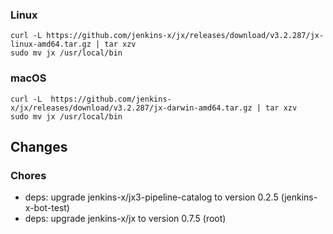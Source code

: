 ### Linux

```shell
curl -L https://github.com/jenkins-x/jx/releases/download/v3.2.287/jx-linux-amd64.tar.gz | tar xzv 
sudo mv jx /usr/local/bin
```

### macOS

```shell
curl -L  https://github.com/jenkins-x/jx/releases/download/v3.2.287/jx-darwin-amd64.tar.gz | tar xzv
sudo mv jx /usr/local/bin
```

## Changes

### Chores

* deps: upgrade jenkins-x/jx3-pipeline-catalog to version 0.2.5 (jenkins-x-bot-test)
* deps: upgrade jenkins-x/jx to version 0.7.5 (root)
